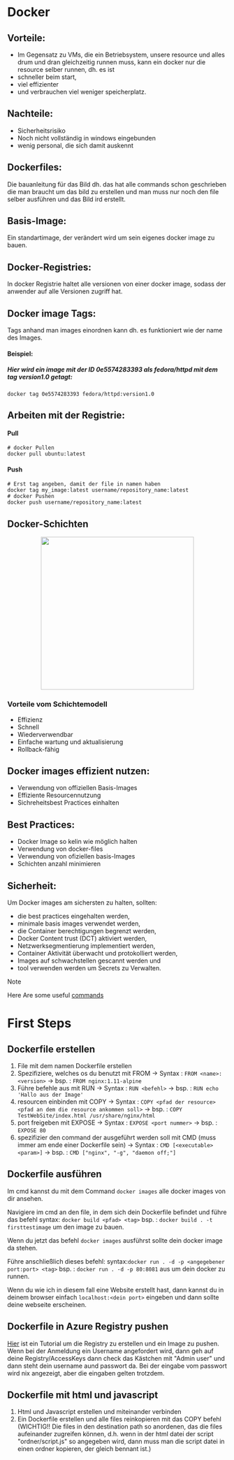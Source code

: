 # Docker
## Vorteile:
  - Im Gegensatz zu VMs, die ein Betriebsystem, unsere resource und alles drum und dran 
  gleichzeitig runnen muss, kann ein docker nur die resource selber runnen, dh. es ist
  - schneller beim start,
  - viel effizienter
  - und verbrauchen viel weniger speicherplatz.
## Nachteile:
  - Sicherheitsrisiko
  - Noch nicht vollständig in windows eingebunden
  - wenig personal, die sich damit auskennt

## Dockerfiles:
  Die bauanleitung für das Bild dh. das hat alle commands schon geschrieben die 
  man braucht um das bild zu erstellen und man muss nur noch den file selber ausführen 
  und das Bild ird erstellt.

## Basis-Image:
  Ein standartimage, der verändert wird um sein eigenes docker image zu bauen.
  
## Docker-Registries:
  In docker Registrie haltet alle versionen von einer docker image, sodass der anwender 
  auf alle Versionen zugriff hat.

## Docker image Tags:
  Tags anhand man images einordnen kann dh. es funktioniert wie der name des Images.

  #### Beispiel:
  ##### Hier wird ein image mit der ID 0e5574283393 als fedora/httpd mit dem tag version1.0 getagt:
    docker tag 0e5574283393 fedora/httpd:version1.0

## Arbeiten mit der Registrie:
  #### Pull
    # docker Pullen
    docker pull ubuntu:latest
  #### Push
    # Erst tag angeben, damit der file in namen haben 
    docker tag my_image:latest username/repository_name:latest
    # docker Pushen
    docker push username/repository_name:latest
## Docker-Schichten
<p align="center">
<img src="https://miro.medium.com/v2/resize:fit:702/0*jmt5sFda_p5teIUI.jpg" height = "350">
</p>

### Vorteile vom Schichtemodell
- Effizienz
- Schnell
- Wiederverwendbar
- Einfache wartung und aktualisierung
- Rollback-fähig

## Docker images effizient nutzen:
- Verwendung von offiziellen Basis-Images
- Effiziente Resourcennutzung
- Sichreheitsbest Practices einhalten

## Best Practices:
- Docker Image so kelin wie möglich halten
- Verwendung von docker-files
- Verwendung von ofiziellen basis-Images
- Schichten anzahl minimieren

## Sicherheit:
Um Docker images am sichersten zu halten, sollten:
  - die best practices eingehalten werden,
  - minimale basis images verwendet werden,
  - die Container berechtigungen begrenzt werden,
  - Docker Content trust (DCT) aktiviert werden,
  - Netzwerksegmentierung implementiert werden,
  - Container Aktivität überwacht und protokolliert werden,
  - Images auf schwachstellen gescannt werden und
  - tool verwenden werden um Secrets zu Verwalten.

> [!NOTE]
Here Are some useful [commands](https://docs.docker.com/get-started/docker_cheatsheet.pdf)


# First Steps

## Dockerfile erstellen
1. File mit dem namen Dockerfile erstellen
2. Spezifiziere, welches os du benutzt mit FROM 
    -> Syntax : ```FROM <name>:<version>```
    -> bsp.   : ```FROM nginx:1.11-alpine```
3. Führe befehle aus mit RUN
    -> Syntax : ```RUN <befehl>```
    -> bsp.   : ```RUN echo 'Hallo aus der Image'```
4. resourcen einbinden mit COPY
    -> Syntax : ```COPY <pfad der resource> <pfad an dem die resource ankommen soll>```
    -> bsp.   : ```COPY TestWebSite/index.html /usr/share/nginx/html```
5. port freigeben mit EXPOSE
    -> Syntax : ```EXPOSE <port nummer>```
    -> bsp.   : ```EXPOSE 80``` 
6. spezifizier den command der ausgeführt werden soll mit CMD (muss immer am ende einer Dockerfile sein)
  -> Syntax : ```CMD [<executable> <param>]```
  -> bsp.   : ```CMD ["nginx", "-g", "daemon off;"]```

## Dockerfile ausführen
Im cmd kannst du mit dem Command ```docker images``` alle docker images von dir ansehen.

Navigiere im cmd an den file, in dem sich dein Dockerfile befindet und führe das befehl 
syntax: ```docker build <pfad> <tag>```
bsp.  : ```docker build . -t firsttestimage```
um den image zu bauen.

Wenn du jetzt das befehl ```docker images``` ausführst sollte dein docker image da stehen.

Führe anschließlich dieses befehl:
syntax:```docker run . -d -p <angegebener port:port> <tag>``` 
bsp.  : ```docker run . -d -p 80:8081``` 
aus um dein docker zu runnen.

Wenn du wie ich in diesem fall eine Website erstellt hast, dann kannst du in deinem 
browser einfach ```localhost:<dein port>``` eingeben und dann sollte deine webseite erscheinen.

## Dockerfile in Azure Registry pushen
[Hier](https://learn.microsoft.com/en-us/azure/container-registry/container-registry-get-started-portal?tabs=azure-cli) ist ein Tutorial um die Registry zu erstellen und ein Image zu pushen.
Wenn bei der Anmeldung ein Username angefordert wird, dann geh auf deine Registry/AccessKeys
dann check das Kästchen mit "Admin user" und dann steht dein username aund passwort da.
Bei der eingabe vom passwort wird nix angezeigt, aber die eingaben gelten trotzdem.

## Dockerfile mit html und javascript
1. Html und Javascript erstellen und miteinander verbinden
2. Ein Dockerfile erstellen und alle files reinkopieren mit das COPY befehl 
(WICHTIG!! Die files in den destination path so anordenen, das die files aufeinander
 zugreifen können, d.h. wenn in der html datei der script "ordner/script.js" so angegeben
  wird, dann muss man die script datei in einen ordner kopieren, der gleich bennant ist.)